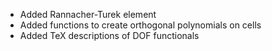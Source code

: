 - Added Rannacher-Turek element
- Added functions to create orthogonal polynomials on cells
- Added TeX descriptions of DOF functionals
